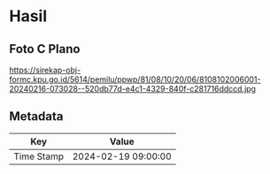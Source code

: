 # Hasil

## Foto C Plano

https://sirekap-obj-formc.kpu.go.id/5614/pemilu/ppwp/81/08/10/20/06/8108102006001-20240216-073028--520db77d-e4c1-4329-840f-c281716ddccd.jpg


## Metadata

| Key        | Value               |
| ---------- | ------------------- |
| Time Stamp | 2024-02-19 09:00:00 |



